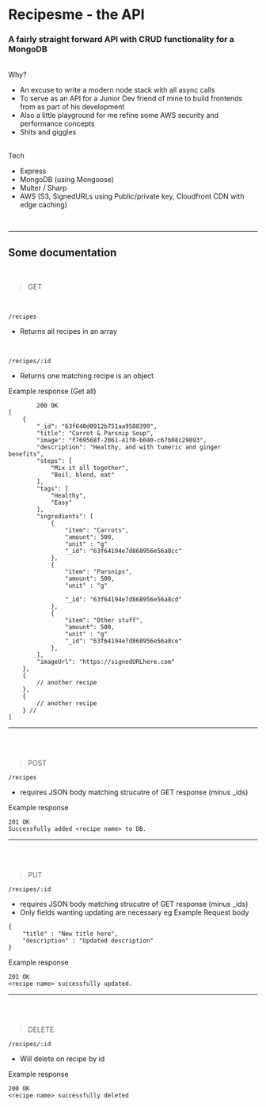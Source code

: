 # Recipesme - the API


### A fairly straight forward API with CRUD functionality for a MongoDB
<br>
Why?

 - An excuse to write a modern node stack with all async calls
 - To serve as an API for a Junior Dev friend of mine to build frontends from as part of his development
 - Also a little playground for me refine some AWS security and performance concepts
 - Shits and giggles



<br>
Tech

- Express
- MongoDB (using Mongoose)
- Multer / Sharp
- AWS (S3, SignedURLs using Public/private key, Cloudfront CDN with edge caching)

<br>

---




## Some documentation
<br>



> GET 
<br>

`/recipes` 
- Returns all recipes in an array

<br>

`/recipes/:id`
- Returns one matching recipe is an object

Example response (Get all)

```	
        200 OK
[
    {
		"_id": "63f640d0912b751aa9588399",
		"title": "Carrot & Parsnip Soup",
		"image": "f769568f-2061-41f0-b040-c67b08c29893",
		"description": "Healthy, and with tumeric and ginger benefits",
		"steps": [
            "Mix it all together",
            "Boil, blend, eat"
        ],
		"tags": [
            "Healthy",
            "Easy"
        ],
		"ingredients": [
 			{
				"item": "Carrots",
				"amount": 500,
                "unit" : "g"
				"_id": "63f64194e7d868956e56a8cc"
			},
			{
				"item": "Parsnips",
			    "amount": 500,
                "unit" : "g"

				"_id": "63f64194e7d868956e56a8cd"
			},
			{
				"item": "Other stuff",
				"amount": 500,
                "unit" : "g"
				"_id": "63f64194e7d868956e56a8ce"
			},
        ],
		"imageUrl": "https://signedURLhere.com"
    },
    {
        // another recipe
    },
    {
        // another recipe
    } //
]
```
---
<br>
<br>

> POST

`/recipes` 
- requires JSON body matching strucutre of GET response (minus _ids)

Example response
```
201 OK
Successfully added <recipe name> to DB.
```

---
<br>
<br>

> PUT

`/recipes/:id` 
- requires JSON body matching strucutre of GET response (minus _ids)
- Only fields wanting updating are necessary
eg Example Request body
```
{
    "title" : "New title here",
    "description" : "Updated description"
}
```

Example response
```
201 OK
<recipe name> successfully updated.
```


---
<br>
<br>

> DELETE

`/recipes/:id` 
- Will delete on recipe by id

Example response


```
200 OK
<recipe name> successfully deleted
```




